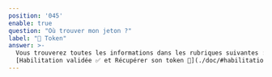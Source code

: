 ```yaml
---
position: '045'
enable: true
question: "Où trouver mon jeton ?"
label: "🔑 Token"
answer: >-
  Vous trouverez toutes les informations dans les rubriques suivantes :
  [Habilitation validée ✅ et Récupérer son token 🔐](./doc/#habilitation-validee)
---
```

